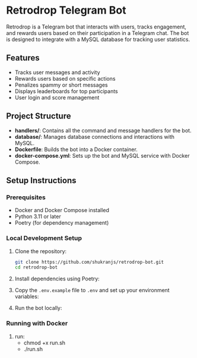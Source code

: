 # Retrodrop Telegram Bot

Retrodrop is a Telegram bot that interacts with users, tracks engagement, and rewards users based on their participation in a Telegram chat. The bot is designed to integrate with a MySQL database for tracking user statistics.

## Features

- Tracks user messages and activity
- Rewards users based on specific actions
- Penalizes spammy or short messages
- Displays leaderboards for top participants
- User login and score management

## Project Structure

- **handlers/**: Contains all the command and message handlers for the bot.
- **database/**: Manages database connections and interactions with MySQL.
- **Dockerfile**: Builds the bot into a Docker container.
- **docker-compose.yml**: Sets up the bot and MySQL service with Docker Compose.

## Setup Instructions

### Prerequisites

- Docker and Docker Compose installed
- Python 3.11 or later
- Poetry (for dependency management)

### Local Development Setup

1. Clone the repository:

   ```bash
   git clone https://github.com/shukranjs/retrodrop-bot.git
   cd retrodrop-bot


2. Install dependencies using Poetry:


3. Copy the `.env.example` file to `.env` and set up your environment variables:


4. Run the bot locally:


### Running with Docker

1. run: 
    - chmod +x run.sh
    - ./run.sh

